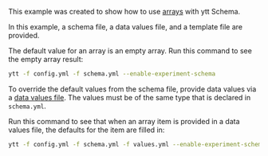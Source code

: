 This example was created to show how to use [arrays](https://carvel.dev/ytt/docs/latest/lang-ref-ytt-schema/#inferring-defaults-for-arrays) with ytt Schema.

In this example, a schema file, a data values file, and a template file are provided. 

The default value for an array is an empty array. Run this command to see the empty array result:
```bash
ytt -f config.yml -f schema.yml --enable-experiment-schema
```

To override the default values from the schema file, provide data values via a [data values file](https://carvel.dev/ytt/docs/latest/ytt-data-values/#declaring-and-using-data-values). The values must be of the same type that is declared in `schema.yml`. 

Run this command to see that when an array item is provided in a data values file, the defaults for the item are filled in:
```bash
ytt -f config.yml -f schema.yml -f values.yml --enable-experiment-schema
```